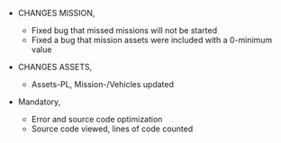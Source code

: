 + CHANGES MISSION,
  - Fixed bug that missed missions will not be started
  - Fixed a bug that mission assets were included with a 0-minimum value

+ CHANGES ASSETS,
  - Assets-PL, Mission-/Vehicles updated

+ Mandatory, 
  - Error and source code optimization
  - Source code viewed, lines of code counted